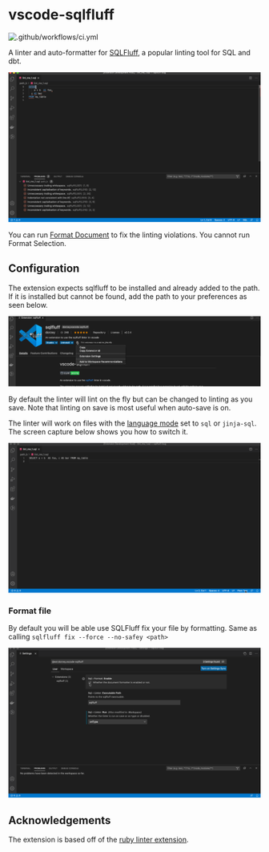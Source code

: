 # vscode-sqlfluff

![.github/workflows/ci.yml](https://github.com/dorzey/vscode-sqlfluff/workflows/.github/workflows/ci.yml/badge.svg)

A linter and auto-formatter for [SQLFluff](https://github.com/alanmcruickshank/sqlfluff), a popular linting tool for SQL and dbt.

![linter in action](./media/linter_in_action.gif)

You can run [Format Document](https://code.visualstudio.com/docs/editor/codebasics#_formatting) to fix the linting violations. You cannot run Format Selection.
## Configuration

The extension expects sqlfluff to be installed and already added to the path. If it is installed but cannot be found, add the path to your preferences as seen below.

![plugin configuration](./media/config.gif)

By default the linter will lint on the fly but can be changed to linting as you save. Note that linting on save is most useful when auto-save is on. 

The linter will work on files with the [language mode](https://code.visualstudio.com/docs/languages/overview#_changing-the-language-for-the-selected-file) set to `sql` or `jinja-sql`. The screen capture below shows you how to switch it.

![switch language mode](./media/language_mode.gif)

### Format file

By default you will be able use SQLFluff fix your file by formatting. Same as calling `sqlfluff fix --force --no-safey <path>`

![plugin configuration](./media/format_config.gif)

## Acknowledgements

The extension is based off of the [ruby linter extension](https://github.com/hoovercj/vscode-ruby-linter).